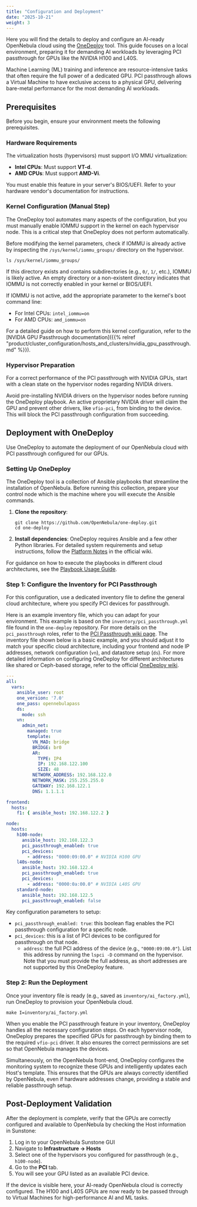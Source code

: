 ```yaml
---
title: "Configuration and Deployment"
date: "2025-10-21"
weight: 3
---
```


<a id="ai_config_deploy"></a>

Here you will find the details to deploy and configure an AI-ready OpenNebula cloud using the [OneDeploy](https://github.com/OpenNebula/one-deploy) tool. This guide focuses on a local environment, preparing it for demanding AI workloads by leveraging PCI passthrough for GPUs like the NVIDIA H100 and L40S.

Machine Learning (ML) training and inference are resource-intensive tasks that often require the full power of a dedicated GPU. PCI passthrough allows a Virtual Machine to have exclusive access to a physical GPU, delivering bare-metal performance for the most demanding AI workloads.

## Prerequisites

Before you begin, ensure your environment meets the following prerequisites.

### Hardware Requirements

The virtualization hosts (hypervisors) must support I/O MMU virtualization:
*   **Intel CPUs**: Must support **VT-d**.
*   **AMD CPUs**: Must support **AMD-Vi**.

You must enable this feature in your server's BIOS/UEFI. Refer to your hardware vendor's documentation for instructions.

### Kernel Configuration (Manual Step)

The OneDeploy tool automates many aspects of the configuration, but you must manually enable IOMMU support in the kernel on each hypervisor node. This is a critical step that OneDeploy does not perform automatically.

Before modifying the kernel parameters, check if IOMMU is already active by inspecting the `/sys/kernel/iommu_groups/` directory on the hypervisor.

```shell
ls /sys/kernel/iommu_groups/
```

If this directory exists and contains subdirectories (e.g., `0/`, `1/`, etc.), IOMMU is likely active. An empty directory or a non-existent directory indicates that IOMMU is not correctly enabled in your kernel or BIOS/UEFI.

If IOMMU is not active, add the appropriate parameter to the kernel's boot command line:

*   For Intel CPUs: `intel_iommu=on`
*   For AMD CPUs: `amd_iommu=on`

For a detailed guide on how to perform this kernel configuration, refer to the [NVIDIA GPU Passthrough documentation]({{% relref "product/cluster_configuration/hosts_and_clusters/nvidia_gpu_passthrough.md" %}}).

### Hypervisor Preparation

For a correct performance of the PCI passthrough with NVIDIA GPUs, start with a clean state on the hypervisor nodes regarding NVIDIA drivers.

Avoid pre-installing NVIDIA drivers on the hypervisor nodes before running the OneDeploy playbook. An active proprietary NVIDIA driver will claim the GPU and prevent other drivers, like `vfio-pci`, from binding to the device. This will block the PCI passthrough configuration from succeeding.

## Deployment with OneDeploy

Use OneDeploy to automate the deployment of our OpenNebula cloud with PCI passthrough configured for our GPUs.

### Setting Up OneDeploy

The OneDeploy tool is a collection of Ansible playbooks that streamline the installation of OpenNebula. Before running this collection, prepare your control node which is the machine where you will execute the Ansible commands.

1.  **Clone the repository**:
    ```shell
    git clone https://github.com/OpenNebula/one-deploy.git
    cd one-deploy
    ```
2.  **Install dependencies**:
    OneDeploy requires Ansible and a few other Python libraries. For detailed system requirements and setup instructions, follow the [Platform Notes](https://github.com/OpenNebula/one-deploy/wiki/sys_reqs) in the official wiki.

For guidance on how to execute the playbooks in different cloud architectures, see the [Playbook Usage Guide](https://github.com/OpenNebula/one-deploy/wiki/sys_use).

### Step 1: Configure the Inventory for PCI Passthrough

For this configuration, use a dedicated inventory file to define the general cloud architecture, where you specify PCI devices for passthrough.

Here is an example inventory file, which you can adapt for your environment. This example is based on the `inventory/pci_passthrough.yml` file found in the `one-deploy` repository. For more details on the `pci_passthrough` roles, refer to the [PCI Passthrough wiki page](https://github.com/OpenNebula/one-deploy/wiki/pci_passthrough). The inventory file shown below is a basic example, and you should adjust it to match your specific cloud architecture, including your frontend and node IP addresses, network configuration (`vn`), and datastore setup (`ds`). For more detailed information on configuring OneDeploy for different architectures like shared or Ceph-based storage, refer to the official [OneDeploy wiki](https://github.com/OpenNebula/one-deploy/wiki).


```yaml
---
all:
  vars:
    ansible_user: root
    one_version: '7.0'
    one_pass: opennebulapass
    ds:
      mode: ssh
    vn:
      admin_net:
        managed: true
        template:
          VN_MAD: bridge
          BRIDGE: br0
          AR:
            TYPE: IP4
            IP: 192.168.122.100
            SIZE: 48
          NETWORK_ADDRESS: 192.168.122.0
          NETWORK_MASK: 255.255.255.0
          GATEWAY: 192.168.122.1
          DNS: 1.1.1.1

frontend:
  hosts:
    f1: { ansible_host: 192.168.122.2 }

node:
  hosts:
    h100-node:
      ansible_host: 192.168.122.3
      pci_passthrough_enabled: true
      pci_devices:
        - address: "0000:09:00.0" # NVIDIA H100 GPU
    l40s-node:
      ansible_host: 192.168.122.4
      pci_passthrough_enabled: true
      pci_devices:
        - address: "0000:0a:00.0" # NVIDIA L40S GPU
    standard-node:
      ansible_host: 192.168.122.5
      pci_passthrough_enabled: false
```

Key configuration parameters to setup:

*   `pci_passthrough_enabled: true`: this boolean flag enables the PCI passthrough configuration for a specific node.
*   `pci_devices`: this is a list of PCI devices to be configured for passthrough on that node.
    *   `address`: the full PCI address of the device (e.g., `"0000:09:00.0"`). List this address by running the `lspci -D` command on the hypervisor. Note that you must provide the full address, as short addresses are not supported by this OneDeploy feature.

### Step 2: Run the Deployment

Once your inventory file is ready (e.g., saved as `inventory/ai_factory.yml`), run OneDeploy to provision your OpenNebula cloud.

```shell
make I=inventory/ai_factory.yml
```

When you enable the PCI passthrough feature in your inventory, OneDeploy handles all the necessary configuration steps. On each hypervisor node, OneDeploy prepares the specified GPUs for passthrough by binding them to the required `vfio-pci` driver. It also ensures the correct permissions are set so that OpenNebula manages the devices.

Simultaneously, on the OpenNebula front-end, OneDeploy configures the monitoring system to recognize these GPUs and intelligently updates each Host's template. This ensures that the GPUs are always correctly identified by OpenNebula, even if hardware addresses change, providing a stable and reliable passthrough setup.

## Post-Deployment Validation

After the deployment is complete, verify that the GPUs are correctly configured and available to OpenNebula by checking the Host information in Sunstone:

1. Log in to your OpenNebula Sunstone GUI
2. Navigate to **Infrastructure -> Hosts**
3. Select one of the hypervisors you configured for passthrough (e.g., `h100-node`). 
4. Go to the **PCI** tab. 
5. You will see your GPU listed as an available PCI device.

If the device is visible here, your AI-ready OpenNebula cloud is correctly configured. The H100 and L40S GPUs are now ready to be passed through to Virtual Machines for high-performance AI and ML tasks.
